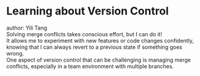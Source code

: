 # Learning about Version Control
author: Yili Tang <br />
Solving merge conflicts takes conscious effort, but I can do it! <br />
It allows me to experiment with new features or code changes confidently, knowing that I can always revert to a previous state if something goes wrong. <br />
One aspect of version control that can be challenging is managing merge conflicts, especially in a team environment with multiple branches. <br />
